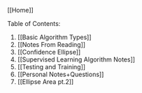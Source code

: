 [[Home]]


Table of Contents:
1. [[Basic Algorithm Types]]
2. [[Notes From Reading]]
3. [[Confidence Ellipse]]
4. [[Supervised Learning Algorithm Notes]]
5. [[Testing and Training]]
6. [[Personal Notes+Questions]]
7. [[Ellipse Area pt.2]]

